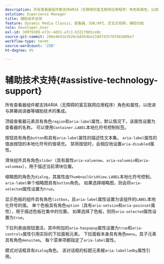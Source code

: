 ```yaml
---
description: 所有查看器组件都支持ARIA（无障碍的富互联网应用程序）角色和属性，以改进与屏幕阅读器等辅助技术的集成。
solution: Experience Manager
title: 辅助技术支持
feature: Dynamic Media Classic，查看器，SDK/API，交互式视频，辅助功能
role: Developer,User
exl-id: 3d9f6389-e73c-4d31-a7c1-b321f065ce8c
source-git-commit: 206e4643e3926cb85b4be2189743578f88180be7
workflow-type: tm+mt
source-wordcount: '258'
ht-degree: 0%

---
```


# 辅助技术支持{#assistive-technology-support}

所有查看器组件都支持ARIA（无障碍的富互联网应用程序）角色和属性，以改进与屏幕阅读器等辅助技术的集成。

顶级查看器元素具有角色`region`和`aria-label`属性，默认情况下，该属性设置为查看器的名称。 可以使用`Container.LABEL`本地化符号控制标签。

按钮具有角色`button`和具有`aria-label`属性的描述性文本集。 `aria-label`属性的值由按钮的本地化符号的值填充。 禁用按钮时，会相应地设置`aria-disabled`属性。

滑块组件具有角色`slider`（具有属性`aria-valuenow`、`aria-valuemin`和`aria-valuemax`），用于描述当前滑块位置。

缩略图的角色为`dialog`，其属性由`ThumbnailGridView.LABEL`本地化符号控制。 `aria-label`单个缩略图具有`button`角色。 如果选择缩略图，则会将`aria-selected`属性设置为`true`。

显示色板的组件具有角色`listbox`，且`aria-label`属性设置为该组件的`LABEL`本地化符号的值。 单个色板具有角色`option`（具有`aria-setsize`和`aria-posinset`属性），用于描述色板在集中的位置。 如果选择了色板，则将`aria-selected`属性设置为`true`。

下拉列表由按钮激活，其中附加的`aria-haspopup`属性设置为`true`和`aria-controls`属性引用实际的下拉面板元素。 下拉面板本身具有角色`menu`，其子元素具有角色`menuitem`。 每个菜单项都指定了`aria-label`属性。

模式对话框具有`dialog`角色。 该对话框的标题元素被`aria-labelledby`属性引用。
